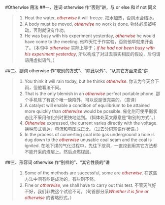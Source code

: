 #Otherwise 用法
##一、连词 otherwise 作“否则”讲，与 or else 和 if not 同义
>1. Heat the water, *otherwise* it will freeze. 把水加热，否则水会结冰。
>2. A body must be moved, *otherwise* no work is done. 物体必须被移动，否则就没有作功。
>3. He was busy with his experiment yesterday, *otherwise* he would have come to the meeting. 他昨天忙于作实验，否则他早就来开会了。（本句中 *otherwise* 实际上等于；*if he had not been busy with his experiment yesterday*, 所以构成了对过去事实相反的假设，后句谓语用虚拟语气。）

##二、副词 otherwise 作“取别的方式”、“除此以外”、“从其它方面来说”讲
>1. You think it will rain today, but he thinks *otherwise*. 你认为今天会下雨，但他看法不同。
>2. That is the only blemish in an *otherwise* perfect portable phone. 那个手机除了有这个唯一缺陷外，可以说是很完美的。（意译）
>3. A catalyst will enable a condition of equilibrium to be attained more quickly than *otherwise* would be possible. 催化剂可使平衡状态比不采用催化剂时更快地达到。（斜体处英文原意是“取别的方式”。）
>4. *Otherwise* expressed, the current varies directly with the voltage. 换种形式表达，电流和电压成正比。（过去分词短语作状语。）
>5. In the process of converting coal into gas underground a hole is dug down to the *otherwise* unusable coal seam and the coal is ignited. 在地下煤的气化过程中，先往下挖洞，一直挖到用其它方法都不能开采的煤层上。然后点燃煤层。

##三、形容词 otherwise 作“别样的”、“其它性质的”讲
>1. Some of the methods are successful, some are *otherwise*. 在这些方法中间有些是成功的，有些则不然。
>2. Fine or *otherwise*, we shall have to carry out this test. 不管天气好不好，我们非做这个试验不可。（句首部分系*Whether it is fine or otherwise* 的省略形式。）

<style>em {color: brown;}</style>